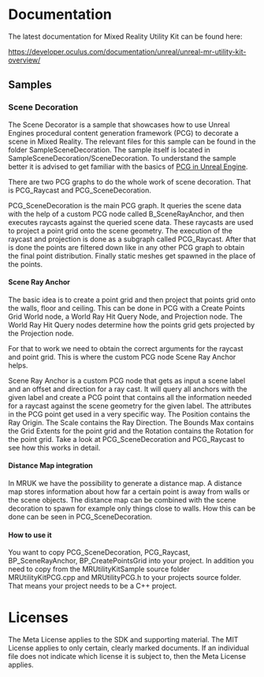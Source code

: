 # Documentation

The latest documentation for Mixed Reality Utility Kit can be found here:

https://developer.oculus.com/documentation/unreal/unreal-mr-utility-kit-overview/

## Samples

### Scene Decoration

The Scene Decorator is a sample that showcases how to use Unreal Engines procedural content generation framework (PCG) to decorate a scene in Mixed Reality.
The relevant files for this sample can be found in the folder SampleSceneDecoration. The sample itself is located in SampleSceneDecoration/SceneDecoration. To understand the sample better it is advised to get familiar with the basics of [PCG in Unreal Engine](https://dev.epicgames.com/documentation/en-us/unreal-engine/procedural-content-generation-overview).

There are two PCG graphs to do the whole work of scene decoration. That is PCG_Raycast and PCG_SceneDecoration.

PCG_SceneDecoration is the main PCG graph. It queries the scene data with the help of a custom PCG node called B_SceneRayAnchor, and then executes raycasts against the queried scene data. These raycasts are used to project a point grid onto the scene geometry. The execution of the raycast and projection is done as a subgraph called PCG_Raycast.
After that is done the points are filtered down like in any other PCG graph to obtain the final point distribution. Finally static meshes get spawned in the place of the points.

#### Scene Ray Anchor

The basic idea is to create a point grid and then project that points grid onto the walls, floor and ceiling. This can be done in PCG with a Create Points Grid World node, a World Ray Hit Query Node, and Projection node. The World Ray Hit Query nodes determine how the points grid gets projected by the Projection node.

For that to work we need to obtain the correct arguments for the raycast and point grid. This is where the custom PCG node Scene Ray Anchor helps.

Scene Ray Anchor is a custom PCG node that gets as input a scene label and an offset and direction for a ray cast. It will query all anchors with the given label and create a PCG point that contains all the information needed for a raycast against the scene geometry for the given label. The attributes in the PCG point get used in a very specific way. The Position contains the Ray Origin. The Scale contains the Ray Direction. The Bounds Max contains the Grid Extents for the point grid and the Rotation contains the Rotation for the point grid. Take a look at PCG_SceneDecoration and PCG_Raycast to see how this works in detail.

#### Distance Map integration

In MRUK we have the possibility to generate a distance map. A distance map stores information about how far a certain point is away from walls or the scene objects. The distance map can be combined with the scene decoration to spawn for example only things close to walls. How this can be done can be seen in PCG_SceneDecoration.

#### How to use it

You want to copy PCG_SceneDecoration, PCG_Raycast, BP_SceneRayAnchor, BP_CreatePointsGrid into your project. In addition you need to copy from the MRUtilityKitSample source folder MRUtilityKitPCG.cpp and MRUtilityPCG.h to your projects source folder. That means your project needs to be a C++ project.

# Licenses
The Meta License applies to the SDK and supporting material. The MIT License applies to only certain, clearly marked documents. If an individual file does not indicate which license it is subject to, then the Meta License applies.
